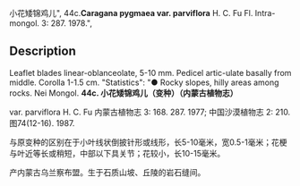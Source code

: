 小花矮锦鸡儿",
44c.**Caragana pygmaea var. parviflora** H. C. Fu Fl. Intra-mongol. 3: 287. 1978.",

## Description
Leaflet blades linear-oblanceolate, 5-10 mm. Pedicel artic-ulate basally from middle. Corolla 1-1.5 cm.
  "Statistics": "● Rocky slopes, hilly areas among rocks. Nei Mongol.
**44c. 小花矮锦鸡儿（变种）（内蒙古植物志）**

var. parviflora H. C. Fu 内蒙古植物志 3: 168. 287. 1977; 中国沙漠植物志 2: 210. 图74(12-16). 1987.

与原变种的区别在于小叶线状倒披针形或线形，长5-10毫米，宽0.5-1毫米；花梗与叶近等长或稍短，中部以下具关节；花较小，长10-15毫米。

产内蒙古乌兰察布盟。生于石质山坡、丘陵的岩石缝间。
